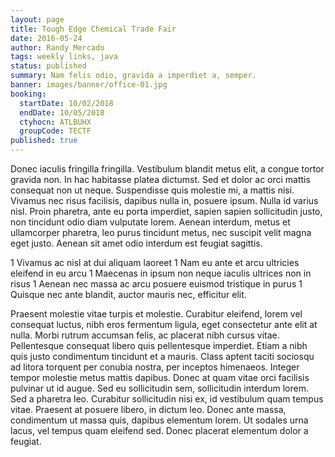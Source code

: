 ```yaml
---
layout: page
title: Tough Edge Chemical Trade Fair
date: 2016-05-24
author: Randy Mercado
tags: weekly links, java
status: published
summary: Nam felis odio, gravida a imperdiet a, semper.
banner: images/banner/office-01.jpg
booking:
  startDate: 10/02/2018
  endDate: 10/05/2018
  ctyhocn: ATLBUHX
  groupCode: TECTF
published: true
---
```

Donec iaculis fringilla fringilla. Vestibulum blandit metus elit, a congue tortor gravida non. In hac habitasse platea dictumst. Sed et dolor ac orci mattis consequat non ut neque. Suspendisse quis molestie mi, a mattis nisi. Vivamus nec risus facilisis, dapibus nulla in, posuere ipsum. Nulla id varius nisl. Proin pharetra, ante eu porta imperdiet, sapien sapien sollicitudin justo, non tincidunt odio diam vulputate lorem. Aenean interdum, metus et ullamcorper pharetra, leo purus tincidunt metus, nec suscipit velit magna eget justo. Aenean sit amet odio interdum est feugiat sagittis.

1 Vivamus ac nisl at dui aliquam laoreet
1 Nam eu ante et arcu ultricies eleifend in eu arcu
1 Maecenas in ipsum non neque iaculis ultrices non in risus
1 Aenean nec massa ac arcu posuere euismod tristique in purus
1 Quisque nec ante blandit, auctor mauris nec, efficitur elit.

Praesent molestie vitae turpis et molestie. Curabitur eleifend, lorem vel consequat luctus, nibh eros fermentum ligula, eget consectetur ante elit at nulla. Morbi rutrum accumsan felis, ac placerat nibh cursus vitae. Pellentesque consequat libero quis pellentesque imperdiet. Etiam a nibh quis justo condimentum tincidunt et a mauris. Class aptent taciti sociosqu ad litora torquent per conubia nostra, per inceptos himenaeos. Integer tempor molestie metus mattis dapibus. Donec at quam vitae orci facilisis pulvinar ut id augue. Sed eu sollicitudin sem, sollicitudin interdum lorem. Sed a pharetra leo. Curabitur sollicitudin nisi ex, id vestibulum quam tempus vitae. Praesent at posuere libero, in dictum leo. Donec ante massa, condimentum ut massa quis, dapibus elementum lorem. Ut sodales urna lacus, vel tempus quam eleifend sed. Donec placerat elementum dolor a feugiat.
